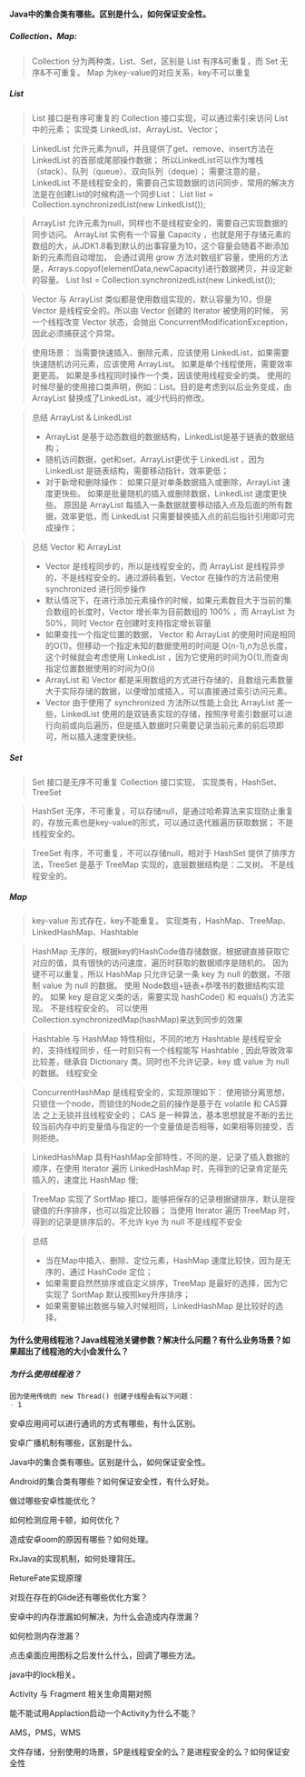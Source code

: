 #### Java中的集合类有哪些。区别是什么，如何保证安全性。

##### Collection、Map:

> Collection 分为两种类，List、Set，区别是 List 有序&可重复，而 Set 无序&不可重复。
> Map 为key-value的对应关系，key不可以重复

##### List
> List 接口是有序可重复的 Collection 接口实现，可以通过索引来访问 List 中的元素；
> 实现类 LinkedList、ArrayList、Vector；

> LinkedList 允许元素为null，并且提供了get、remove、insert方法在 LinkedList 的首部或尾部操作数据；
> 所以LinkedList可以作为堆栈（stack）、队列（queue）、双向队列（deque）；
> 需要注意的是，LinkedList 不是线程安全的，需要自己实现数据的访问同步，常用的解决方法是在创建List的时候构造一个同步List：
> List list = Collection.synchronizedList(new LinkedList());

> ArrayList 允许元素为null，同样也不是线程安全的，需要自己实现数据的同步访问。
> ArrayList 实例有一个容量 Capacity ，也就是用于存储元素的数组的大，从JDK1.8看到默认的出事容量为10，这个容量会随着不断添加新的元素而自动增加，
> 会通过调用 grow 方法对数组扩容量，使用的方法是，Arrays.copyof(elementData,newCapacity)进行数据拷贝，并设定新的容量。
> List list = Collection.synchronizedList(new LinkedList());

> Vector 与 ArrayList 类似都是使用数组实现的，默认容量为10，但是 Vector 是线程安全的。所以由 Vector 创建的 Iterator 被使用的时候，
> 另一个线程改变 Vector 状态，会抛出 ConcurrentModificationException，因此必须捕获这个异常。

> 使用场景：
> 当需要快速插入、删除元素，应该使用 LinkedList，如果需要快速随机访问元素，应该使用 ArrayList。
> 如果是单个线程使用，需要效率更更高。
> 如果是多线程同时操作一个类，因该使用线程安全的类。
> 使用的时候尽量的使用接口类声明，例如：List。目的是考虑到以后业务变成，由ArrayList 替换成了LinkedList，减少代码的修改。

> 总结 ArrayList & LinkedList
> - ArrayList 是基于动态数组的数据结构，LinkedList是基于链表的数据结构；
> - 随机访问数据，get和set，ArrayList更优于 LinkedList ，因为 LinkedList 是链表结构，需要移动指针，效率更低；
> - 对于新增和删除操作：
    如果只是对单条数据插入或删除，ArrayList 速度更快些。
    如果是批量随机的插入或删除数据，LinkedList 速度更快些。
    原因是 ArrayList 每插入一条数据就要移动插入点及后面的所有数据，效率更低，而 LinkedList 只需要替换插入点的前后指针引用即可完成操作；

> 总结 Vector 和 ArrayList
> - Vector 是线程同步的，所以是线程安全的，而 ArrayList 是线程异步的，不是线程安全的。通过源码看到，Vector 在操作的方法前使用 synchronized 进行同步操作
> - 默认情况下，在进行添加元素操作的时候，如果元素数目大于当前的集合数组的长度时，Vector 增长率为目前数组的 100% ，而 ArrayList 为 50%，同时 Vector 在创建时支持指定增长容量
> - 如果查找一个指定位置的数据， Vector 和 ArrayList 的使用时间是相同的O(1)。但移动一个指定未知的数据使用的时间是 O(n-1),n为总长度，这个时候就会考虑使用 LinkedList ，因为它使用的时间为O(1),而查询指定位置数据使用的时间为O(i)
> - ArrayList 和 Vector 都是采用数组的方式进行存储的，且数组元素数量大于实际存储的数据，以便增加或插入，可以直接通过索引访问元素。
> - Vector 由于使用了 synchronized 方法所以性能上会比 ArrayList 差一些，LinkedList 使用的是双链表实现的存储，按照序号索引数据可以进行向前或向后遍历，但是插入数据时只需要记录当前元素的前后项即可，所以插入速度更快些。

##### Set
> Set 接口是无序不可重复 Collection 接口实现，
> 实现类有，HashSet、TreeSet

> HashSet 无序，不可重复，可以存储null，是通过哈希算法来实现防止重复的，存放元素也是key-value的形式，可以通过迭代器遍历获取数据；
> 不是线程安全的。

> TreeSet 有序，不可重复，不可以存储null，相对于 HashSet 提供了排序方法，TreeSet 是基于 TreeMap 实现的，底层数据结构是：二叉树。
> 不是线程安全的。


##### Map
> key-value 形式存在，key不能重复。
> 实现类有，HashMap、TreeMap、LinkedHashMap、Hashtable

> HashMap 无序的，根据key的HashCode值存储数据，根据键直接获取它对应的值，具有很快的访问速度，遍历时获取的数据顺序是随机的。
> 因为键不可以重复，所以 HashMap 只允许记录一条 key 为 null 的数据，不限制 value 为 null 的数据。
> 使用 Node数组+链表+恭嘿书的数据结构实现的。
> 如果 key 是自定义类的话，需要实现 hashCode() 和 equals() 方法实现。
> 不是线程安全的。
> 可以使用 Collection.synchronizedMap(hashMap)来达到同步的效果

> Hashtable 与 HashMap 特性相似，不同的地方 Hashtable 是线程安全的，支持线程同步，任一时刻只有一个线程能写 Hashtable ,
> 因此导致效率比较差，继承自 Dictionary 类。同时也不允许记录，key 或 value 为 null 的数据。
> 线程安全

> ConcurrentHashMap 是线程安全的，实现原理如下：
> 使用锁分离思想，只锁住一个node，而锁住的Node之前的操作是基于在 volatile 和 CAS算法 之上无锁并且线程安全的；
> CAS 是一种算法，基本思想就是不断的去比较当前内存中的变量值与指定的一个变量值是否相等，如果相等则接受，否则拒绝。

> LinkedHashMap 具有HashMap全部特性，不同的是，记录了插入数据的顺序，在使用 Iterator 遍历 LinkedHashMap 时，先得到的记录肯定是先插入的，速度比 HashMap 慢;

> TreeMap 实现了 SortMap 接口，能够把保存的记录根据键排序，默认是按键值的升序排序，也可以指定比较器；
> 当使用 Iterator 遍历 TreeMap 时，得到的记录是排序后的，不允许 kye 为 null
> 不是线程不安全

> 总结
> - 当在Map中插入、删除、定位元素，HashMap 速度比较快，因为是无序的，通过 HashCode 定位；
> - 如果需要自然然排序或自定义排序，TreeMap 是最好的选择，因为它实现了 SortMap 默认按照key升序排序；
> - 如果需要输出数据与输入时候相同，LinkedHashMap 是比较好的选择。


#### 为什么使用线程池？Java线程池关键参数？解决什么问题？有什么业务场景？如果超出了线程池的大小会发什么？

##### 为什么使用线程池？
```markdown
因为使用传统的 new Thread() 创建子线程会有以下问题：
- 1 

```




安卓应用间可以进行通讯的方式有哪些，有什么区别。

安卓广播机制有哪些，区别是什么。

Java中的集合类有哪些。区别是什么，如何保证安全性。

Android的集合类有哪些？如何保证安全性，有什么好处。

做过哪些安卓性能优化？

如何检测应用卡顿，如何优化？

造成安卓oom的原因有哪些？如何处理。

RxJava的实现机制，如何处理背压。

RetureFate实现原理

对现在存在的Glide还有哪些优化方案？

安卓中的内存泄漏如何解决，为什么会造成内存泄漏？

如何检测内存泄漏？

点击桌面应用图标之后发什么什么，回调了哪些方法。

java中的lock相关。

Activity  与 Fragment 相关生命周期对照

能不能试用Applaction启动一个Activity为什么不能？

AMS，PMS，WMS

文件存储，分别使用的场景，SP是线程安全的么？是进程安全的么？如何保证安全性
